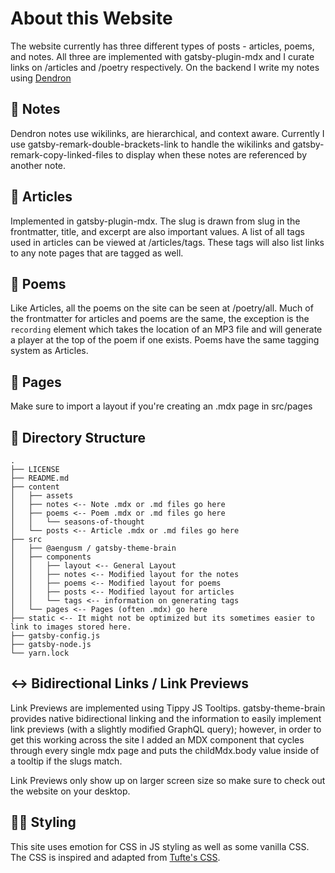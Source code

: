 # About this Website

The website currently has three different types of posts - articles, poems, and notes. All three are implemented with gatsby-plugin-mdx and I curate links on /articles and /poetry respectively. On the backend I write my notes using [Dendron](https://dendron.so)

## 📝 Notes

Dendron notes use wikilinks, are hierarchical, and context aware. Currently I use gatsby-remark-double-brackets-link to handle the wikilinks and gatsby-remark-copy-linked-files to display when these notes are referenced by another note.

## 📘 Articles

Implemented in gatsby-plugin-mdx. The slug is drawn from slug in the frontmatter, title, and excerpt are also important values. A list of all tags used in articles can be viewed at /articles/tags. These tags will also list links to any note pages that are tagged as well.

## 📜 Poems

Like Articles, all the poems on the site can be seen at /poetry/all. Much of the frontmatter for articles and poems are the same, the exception is the `recording` element which takes the location of an MP3 file and will generate a player at the top of the poem if one exists. Poems have the same tagging system as Articles.

## 📄 Pages

Make sure to import a layout if you're creating an .mdx page in src/pages

## 📁 Directory Structure

```
.
├── LICENSE
├── README.md
├── content
│   ├── assets
│   ├── notes <-- Note .mdx or .md files go here
│   ├── poems <-- Poem .mdx or .md files go here
│   │   └── seasons-of-thought
│   └── posts <-- Article .mdx or .md files go here
├── src
│   ├── @aengusm / gatsby-theme-brain
│   ├── components
│   │   ├── layout <-- General Layout
│   │   ├── notes <-- Modified layout for the notes
│   │   ├── poems <-- Modified layout for poems
│   │   ├── posts <-- Modified layout for articles
│   │   └── tags <-- information on generating tags
│   └── pages <-- Pages (often .mdx) go here
├── static <-- It might not be optimized but its sometimes easier to link to images stored here.
├── gatsby-config.js
├── gatsby-node.js
└── yarn.lock
```

## ↔️ Bidirectional Links / Link Previews

Link Previews are implemented using Tippy JS Tooltips. gatsby-theme-brain provides native bidirectional linking and the information to easily implement link previews (with a slightly modified GraphQL query); however, in order to get this working across the site I added an MDX component that cycles through every single mdx page and puts the childMdx.body value inside of a tooltip if the slugs match.

Link Previews only show up on larger screen size so make sure to check out the website on your desktop.

## 🕺🏼 Styling

This site uses emotion for CSS in JS styling as well as some vanilla CSS. The CSS is inspired and adapted from [Tufte's CSS](https://github.com/edwardtufte/tufte-css).
